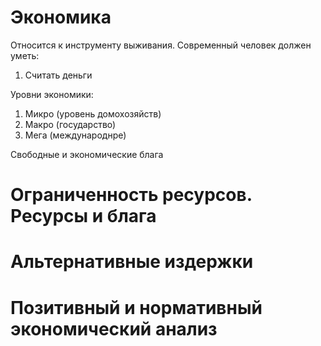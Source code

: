# Экономика
Относится к инструменту выживания.
Современный человек должен уметь:
1. Считать деньги

Уровни экономики:
1. Микро (уровень домохозяйств)
2. Макро (государство)
3. Мега (международнре)

Свободные и экономические блага
# Ограниченность ресурсов. Ресурсы и блага
# Альтернативные издержки
# Позитивный и нормативный экономический анализ
